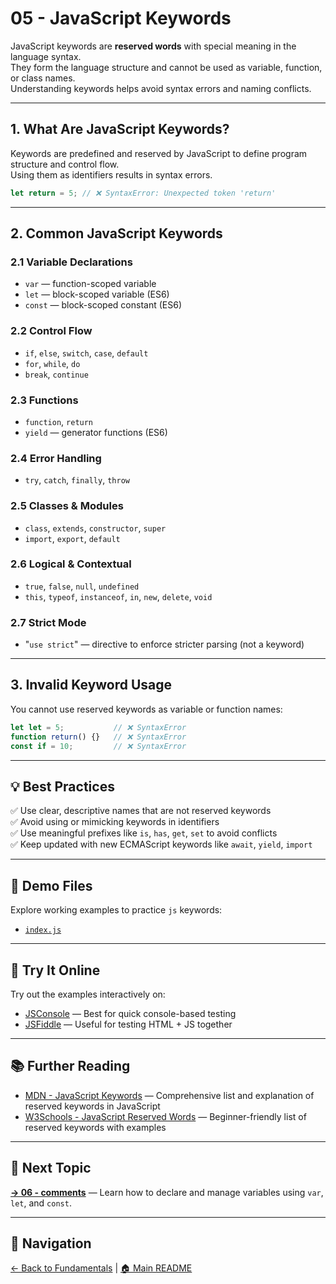 # 05 - JavaScript Keywords

JavaScript keywords are **reserved words** with special meaning in the language syntax.  
They form the language structure and cannot be used as variable, function, or class names.  
Understanding keywords helps avoid syntax errors and naming conflicts.

---

## 1. What Are JavaScript Keywords?

Keywords are predefined and reserved by JavaScript to define program structure and control flow.  
Using them as identifiers results in syntax errors.

```js
let return = 5; // ❌ SyntaxError: Unexpected token 'return'
```

---

## 2. Common JavaScript Keywords

### 2.1 Variable Declarations

- `var` — function-scoped variable
- `let` — block-scoped variable (ES6)
- `const` — block-scoped constant (ES6)

### 2.2 Control Flow

- `if`, `else`, `switch`, `case`, `default`
- `for`, `while`, `do`
- `break`, `continue`

### 2.3 Functions

- `function`, `return`
- `yield` — generator functions (ES6)

### 2.4 Error Handling

- `try`, `catch`, `finally`, `throw`

### 2.5 Classes & Modules

- `class`, `extends`, `constructor`, `super`
- `import`, `export`, `default`

### 2.6 Logical & Contextual

- `true`, `false`, `null`, `undefined`
- `this`, `typeof`, `instanceof`, `in`, `new`, `delete`, `void`

### 2.7 Strict Mode

- "`use strict`" — directive to enforce stricter parsing (not a keyword)

---

## 3. Invalid Keyword Usage

You cannot use reserved keywords as variable or function names:

```js
let let = 5;           // ❌ SyntaxError
function return() {}   // ❌ SyntaxError
const if = 10;         // ❌ SyntaxError
```

---

## 💡 Best Practices

✅ Use clear, descriptive names that are not reserved keywords  
✅ Avoid using or mimicking keywords in identifiers  
✅ Use meaningful prefixes like `is`, `has`, `get`, `set` to avoid conflicts  
✅ Keep updated with new ECMAScript keywords like `await`, `yield`, `import`  

---

## 📂 Demo Files

Explore working examples to practice `js` keywords:

- [`index.js`](index.js)

---

## 🧪 Try It Online

Try out the examples interactively on:

- [JSConsole](https://jsconsole.com) — Best for quick console-based testing  
- [JSFiddle](https://jsfiddle.net) — Useful for testing HTML + JS together

---

## 📚 Further Reading

- [MDN - JavaScript Keywords](https://developer.mozilla.org/en-US/docs/Web/JavaScript/Reference/Lexical_grammar#keywords) — Comprehensive list and explanation of reserved keywords in JavaScript
- [W3Schools - JavaScript Reserved Words](https://www.w3schools.com/js/js_reserved.asp) — Beginner-friendly list of reserved keywords with examples

---

## 🔗 Next Topic

**[→ 06 - comments](../06-comments/README.md)** — Learn how to declare and manage variables using `var`, `let`, and `const`.

---

## 🧭 Navigation

[← Back to Fundamentals](../README.md) | [🏠 Main README](../../README.md)
